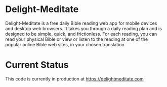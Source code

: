 
# Delight-Meditate

Delight-Meditate is a free daily Bible reading web app
for mobile devices and desktop web browsers.
It takes you through a daily reading plan
and is designed to be simple, quick, and frictionless.
For each reading, you can read your physical Bible
or view or listen to the reading
at one of the popular online Bible web sites,
in your chosen translation.

# Current Status

This code is currently in production at https://delightmeditate.com
